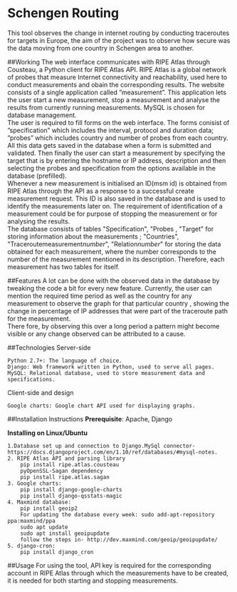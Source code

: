 # Schengen Routing
This tool observes the change in internet routing by conducting traceroutes for targets in Europe, the aim of the project was to observe how secure was the data moving from one country in Schengen area to another. 

##Working
The web interface communicates with RIPE Atlas through Cousteau, a Python client for
RIPE Atlas API. RIPE Atlas is a global network of probes that measure Internet connectivity and reachability, used here to conduct measurements and obain the corresponding results. The website consists of a single application called ”measurement”. This application lets the user start a new measurement, stop a measurement and analyse the results from currently running
measurements. MySQL is chosen for database management.<br />
The user is required to fill forms on the web interface. The forms conisist of ”specification” which
includes the interval, protocol and duration data; ”probes” which includes country and number
of probes from each country. All this data gets saved in the database when a form is submitted
and validated. Then finally the user can start a measurement by specifying the target that is by
entering the hostname or IP address, description and then selecting the probes and specification
from the options available in the database (prefilled).<br />
Whenever a new measurement is initialised an ID(msm id) is obtained from RIPE Atlas through
the API as a response to a successful create measurement request. This ID is also saved in the
database and is used to identify the measurements later on. The requirement of identification of
a measurement could be for purpose of stopping the measurement or for analysing the results.<br />
The database consists of tables "Specification", "Probes , "Target" for storing information about the measurements ; "Countries", "Traceroutemeasurement*number*", "Relation*number*" for storing the data obtained for each measurement, where the number corresponds to the number of the measurement mentioned in its description. Therefore, each measurement has two tables for itself.

                     

##Features
A lot can be done with the observed data in the database by tweaking the code a bit for every new feature.
Currently, the user can mention the required time period as well as the country for any measurement to observe the graph for that particular country , showing the change in percentage of IP addresses that were part of the traceroute path for the measurement.<br />
There fore, by observing this over a long period a pattern might become visible or any change observed can be attributed to a cause.

##Technologies
Server-side

    Python 2.7+: The language of choice.
    Django: Web framework written in Python, used to serve all pages.
    MySQL: Relational database, used to store measurement data and specifications.
    

Client-side and design

    Google charts: Google chart API used for displaying graphs.
    
##Installation Instructions
**Prerequisite**: Apache, Django

**Installing on Linux/Ubuntu**


    1.Database set up and connection to Django.MySql connector- https://docs.djangoproject.com/en/1.10/ref/databases/#mysql-notes.
    2. RIPE Atlas API and parsing library
        pip install ripe.atlas.cousteau
        pyOpenSSL-Sagan dependency
        pip install ripe.atlas.sagan
    3. Google charts:
        pip install django-google-charts
        pip install django-qsstats-magic
    4. Maxmind database:
        pip install geoip2
        For updating the database every week: sudo add-apt-repository ppa:maxmind/ppa
        sudo apt update
        sudo apt install geoipupdate
        follow the steps in- http://dev.maxmind.com/geoip/geoipupdate/
    5. django-cron:
        pip install django_cron
        

##Usage
For using the tool, API key is required for the corresponding account in RIPE Atlas through which the measurements have to be created, it is needed for both starting and stopping measurements.
